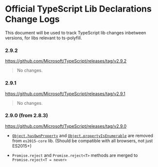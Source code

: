 # Official TypeScript Lib Declarations Change Logs

This document will be used to track TypeScript lib changes inbetween versions, for libs relevant to ts-polyfill.

### 2.9.2

https://github.com/Microsoft/TypeScript/releases/tag/v2.9.2

> No changes.

### 2.9.1

https://github.com/Microsoft/TypeScript/releases/tag/v2.9.1

> No changes.

### 2.9.0 (from 2.8.3)

https://github.com/Microsoft/TypeScript/releases/tag/v2.9.0

- [`Object.hasOwnProperty`](https://developer.mozilla.org/en-US/docs/Web/JavaScript/Reference/Global_Objects/Object/hasOwnProperty) and [`Object.propertyIsEnumerable`](https://developer.mozilla.org/en-US/docs/Web/JavaScript/Reference/Global_Objects/Object/propertyIsEnumerable) are removed from `es2015-core` lib. (Should be compatible with all browsers, not just ES2015+)

- `Promise.reject` and `Promise.reject<T>` methods are merged to `Promise.reject<T = never>`
